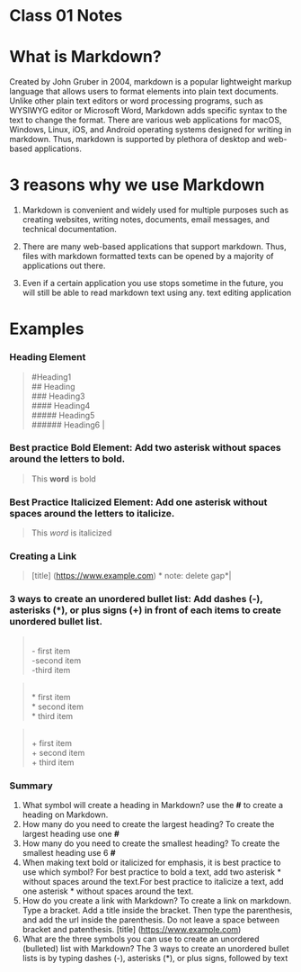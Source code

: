 # Class 01 Notes

# What is Markdown?
Created by John Gruber in 2004, markdown is a popular lightweight markup language that allows users to format elements into plain text documents. Unlike other plain text editors or word processing programs, such as WYSIWYG editor or Microsoft Word, Markdown adds specific syntax to the text to change the format. There are various web applications for macOS, Windows, Linux, iOS, and Android operating systems designed for writing in markdown. Thus, markdown is supported by plethora of desktop and web-based applications.

# 3 reasons why we use Markdown
1. Markdown is convenient and widely used for multiple purposes such as creating websites, writing notes, documents, email messages, and technical documentation. 

2. There are many web-based applications that support markdown. Thus, files with markdown formatted texts can be opened by a majority of applications out there.

3. Even if a certain application you use stops sometime in the future, you will still be able to read markdown text using any. text editing application


# Examples

### Heading Element

> #Heading1 <br> ## Heading <br> ### Heading3 <br> #### Heading4 <br> ##### Heading5 <br> ###### Heading6 |


### Best practice Bold Element: Add two asterisk without spaces around the letters to bold.
> This **word** is bold	



### Best Practice Italicized Element: Add one asterisk without spaces around the letters to italicize.
> This *word* is italicized 



### Creating a Link
>	[title] (https://www.example.com) * note: delete gap*|



### 3 ways to create an unordered bullet list: Add dashes (-), asterisks (*), or plus signs (+) in front of each items to create unordered bullet list.
>  <br> - first item <br> -second item <br> -third item
 
>  <br> * first item <br> * second item <br> * third item 

> <br> + first item <br> + second item <br> + third item 


### Summary
1. What symbol will create a heading in Markdown? use the **#** to create a heading on Markdown. 
2. How many do you need to create the largest heading? To create the largest heading use one **#**
3. How many do you need to create the smallest heading? To create the smallest heading use 6 **#**
4. When making text bold or italicized for emphasis, it is best practice to use which symbol? For best practice to bold a text, add two asterisk * without spaces around the text.For best practice to italicize a text, add one asterisk * without spaces around the text.
5. How do you create a link with Markdown? To create a link on markdown. Type a bracket. Add a title inside the bracket. Then type the parenthesis, and add the url inside the parenthesis. Do not leave a space between bracket and patenthesis.  [title] (https://www.example.com) 
6. What are the three symbols you can use to create an unordered (bulleted) list with Markdown? The 3 ways to create an unordered bullet lists is by typing dashes (-), asterisks (*), or plus signs, followed by text
